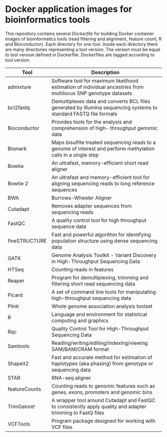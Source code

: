 # Docker application images for bioinformatics tools

This repository contains several _Dockerfile_ for building Docker container images of bioinformatics tools (read filtering and alignment, feature count, R and Bioconductor).
Each directory for one tool.
Inside each directory there are many directories representing a tool version.
The version must be equal to tool version defined in Dockerfile.
Dockerfiles are tagged according to tool version.

| Tool          | Description                                                                                                       |
| ------------- | ----------------------------------------------------------------------------------------------------------------- |
| admixture     | Software tool for maximum likelihood estimation of individual ancestries from multilocus SNP genotype datasets    |
| bcl2fastq     | Demultiplexes data and converts BCL files generated by Illumina sequencing systems to standard FASTQ file formats |
| Bioconductor  | Provides tools for the analysis and comprehension of high- throughput genomic data                                |
| Bismark       | Maps bisulfite treated sequencing reads to a genome of interest and perform methylation calls in a single step    |
| Bowtie        | An ultrafast, memory-efficient short read aligner                                                                 |
| Bowtie 2      | An ultrafast and memory-efficient tool for aligning sequencing reads to long reference sequences                  |
| BWA           | Burrows-Wheeler Aligner                                                                                           |
| Cutadapt      | Removes adapter sequences from sequencing reads                                                                   |
| FastQC        | A quality control tool for high throughput sequence data                                                          |
| fineSTRUCTURE | Fast and powerful algorithm for identifying population structure using dense sequencing data                      |
| GATK          | Genome Analysis Toolkit - Variant Discovery in High-Throughput Sequencing Data                                    |
| HTSeq         | Counting reads in features                                                                                        |
| Reaper        | Program for demultiplexing, trimming and filtering short read sequencing data                                     |
| Picard        | A set of command line tools for manipulating high-throughput sequencing data                                      |
| Plink         | Whole genome association analysis toolset                                                                         |
| R             | Language and environment for statistical computing and graphics                                                   |
| Rqc           | Quality Control Tool for High-Throughput Sequencing Data                                                          |
| Samtools      | Reading/writing/editing/indexing/viewing SAM/BAM/CRAM format                                                      |
| Shapeit2      | Fast and accurate method for estimation of haplotypes (aka phasing) from genotype or sequencing data              |
| STAR          | RNA-seq aligner                                                                                                   |
| featureCounts | Counting reads to genomic features such as genes, exons, promoters and genomic bins                               |
| TrimGalore!   | A wrapper tool around Cutadapt and FastQC to consistently apply quality and adapter trimming to FastQ files       |
| VCFTools      | Program package designed for working with VCF files                                                               |


